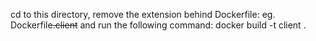 cd to this directory, remove the extension behind Dockerfile:
eg. Dockerfile~~.client~~
and run the following command:
docker build -t client .
